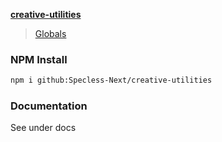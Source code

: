 **[creative-utilities](README.md)**

> [Globals](globals.md)

### NPM Install

```bash
npm i github:Specless-Next/creative-utilities
```

### Documentation
See under docs
